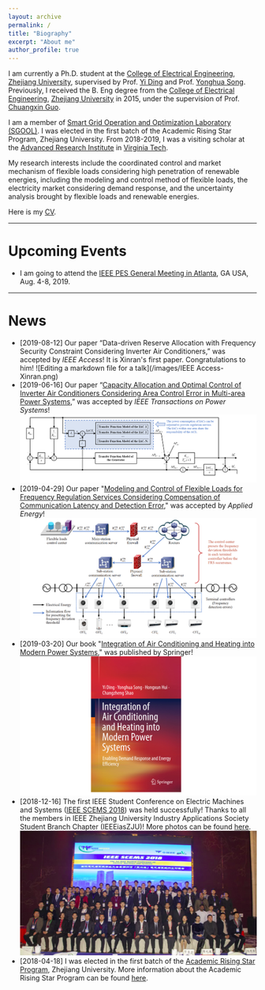 ```yaml
---
layout: archive
permalink: /
title: "Biography"
excerpt: "About me"
author_profile: true
---
```


I am currently a Ph.D. student at the [College of Electrical Engineering](http://ee.zju.edu.cn/index.php), [Zhejiang University](https://www.zju.edu.cn/), supervised by Prof. [Yi Ding](https://person.zju.edu.cn/en/110) and Prof. [Yonghua Song](https://rto.um.edu.mo/biography/). Previously, I received the B. Eng degree from the [College of Electrical Engineering](http://ee.zju.edu.cn/index.php), [Zhejiang University](https://www.zju.edu.cn/) in 2015, under the supervision of Prof. [Chuangxin Guo](https://person.zju.edu.cn/en/gordon).

I am a member of [Smart Grid Operation and Optimization Laboratory (SGOOL)](http://sgool.cn/en/index.php). I was elected in the first batch of the Academic Rising Star Program, Zhejiang University. From 2018-2019, I was a visiting scholar at the [Advanced Research Institute](https://ari.vt.edu/ari_people/hongxun_hui.html) in [Virginia Tech](https://vt.edu/).

My research interests include the coordinated control and market mechanism of flexible loads considering high penetration of renewable energies, including the modeling and control method of flexible loads, the electricity market considering demand response, and the uncertainty analysis brought by flexible loads and renewable energies.

Here is my [CV](https://huihongxun.github.io/files/HongxunHui_CV20190625.pdf).

------

# Upcoming Events

- I am going to attend the [IEEE PES General Meeting in Atlanta](https://pes-gm.org/2019/), GA USA, Aug. 4-8, 2019.



------

News
======
- [2019-08-12] Our paper “Data-driven Reserve Allocation with Frequency Security Constraint Considering Inverter Air Conditioners,” was accepted by *IEEE Access*! It is Xinran's first paper. Congratulations to him!  ![Editing a markdown file for a talk](/images/IEEE Access-Xinran.png)
- [2019-06-16] Our paper “[Capacity Allocation and Optimal Control of Inverter Air Conditioners Considering Area Control Error in Multi-area Power Systems](https://ieeexplore.ieee.org/document/8743401),” was accepted by *IEEE Transactions on Power Systems*! ![Editing a markdown file for a talk](/images/IEEE_Power_Systems_08743401.png)
- [2019-04-29] Our paper "[Modeling and Control of Flexible Loads for Frequency Regulation Services Considering Compensation of Communication Latency and Detection Error](https://www.sciencedirect.com/science/article/pii/S0306261919308335)," was accepted by *Applied Energy*! ![Editing a markdown file for a talk](/images/Applied_Energy_S0306261919308335.png)
- [2019-03-20] Our book "[Integration of Air Conditioning and Heating into Modern Power Systems](https://link.springer.com/book/10.1007%2F978-981-13-6420-4)," was published by Springer! ![Editing a markdown file for a talk](/images/2019_Book_IntegrationOfAirConditioningAn.png)
- [2018-12-16] The first IEEE Student Conference on Electric Machines and Systems ([IEEE SCEMS 2018](https://ias.ieee.org/images/files/CMD/2018/2018-03-25_IEEE_SCEMS__.DOCX.pdf)) was held successfully! Thanks to all the members in IEEE Zhejiang University Industry Applications Society Student Branch Chapter (IEEEiasZJU)! More photos can be found [here](https://mp.weixin.qq.com/s/7qj0Jz9xPQ3u-9jm9_MAkQ). ![Editing a markdown file for a talk](/images/IEEE_SCEMS_2018.png)
- [2018-04-18] I was elected in the first batch of the [Academic Rising Star Program](http://grs.zju.edu.cn/redir.php?catalog_id=16313&object_id=139983), Zhejiang University. More information about the Academic Rising Star Program can be found [here](http://grs.zju.edu.cn/redir.php?catalog_id=16313&object_id=122176).




